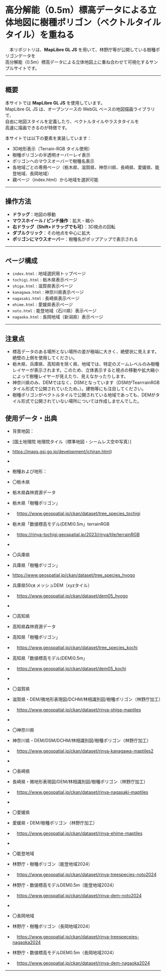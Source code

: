 # 高分解能（0.5m）標高データによる立体地図に樹種ポリゴン（ベクトルタイルタイル）を重ねる

　本リポジトリは、**MapLibre GL JS** を用いて、林野庁等が公開している樹種ポリゴンデータを  
 高分解能（0.5m）標高データによる立体地図上に重ね合わせて可視化するサンプルサイトです。  

---

## 概要

本サイトでは **MapLibre GL JS** を使用しています。  
MapLibre GL JS は、オープンソースの WebGL ベースの地図描画ライブラリで、  
自由に地図スタイルを定義したり、ベクトルタイルやラスタタイルを  
高速に描画できるのが特徴です。  

本サイトでは以下の要素を実装しています：  
- 3D地形表示（Terrain-RGB タイル使用）  
- 樹種ポリゴンの半透明オーバーレイ表示  
- ポリゴンへのマウスオーバーで樹種名表示  
- 各地域ごとの専用ページ（栃木県、滋賀県、神奈川県、長崎県、愛媛県、能登地域、長岡地域）  
- 親ページ（index.html）から地域を選択可能  

---

## 操作方法

- **ドラッグ**：地図の移動  
- **マウスホイール / ピンチ操作**：拡大・縮小  
- **右ドラッグ（Shift+ドラッグでも可）**：3D視点の回転  
- **ダブルクリック**：その地点を中心に拡大  
- **ポリゴンにマウスオーバー**：樹種名がポップアップで表示される  

---

## ページ構成

- `index.html` : 地域選択用トップページ  
- `tochigi.html` : 栃木県表示ページ  
- `shiga.html` : 滋賀県表示ページ  
- `kanagawa.html` : 神奈川県表示ページ  
- `nagasaki.html` : 長崎県表示ページ  
- `ehime.html` : 愛媛県表示ページ  
- `noto.html` : 能登地域（石川県）表示ページ  
- `nagaoka.html` : 長岡地域（新潟県）表示ページ  

---

## 注意点

- 標高データのある場所とない場所の差が極端に大きく、絶壁状に見えます。絶壁の上側を使用してください。
- 栃木県、兵庫県、高知県を除く県、地域では、特定のズームレベルのみ樹種レイヤーが表示されます。このため、立体表示すると視点の移動や拡大縮小によって樹種レイヤーが見えたり、見えなかったりします。
- 神奈川県のみ、DEMではなく、DSMとなっています（DSMがTearrrainRGBタイル形式で公開されていたため。）。建物等にも注目してください。
- 樹種ポリゴンがベクトルタイルで公開されている地域であっても、DEMがタイル形式で公開されていない場所については作成しませんでした。

## 使用データ・出典

- 背景地図：  
- [国土地理院 地理院タイル（標準地図・シームレス空中写真）]
- https://maps.gsi.go.jp/development/ichiran.html)  
- 


- 樹種および地形：  
- 〇栃木県
- 栃木県森林資源データ
- 栃木県「樹種ポリゴン」
- 　https://www.geospatial.jp/ckan/dataset/tree_species_tochigi
- 栃木県「数値標高モデル(DEM)0.5m」terrainRGB
- 　https://rinya-tochigi.geospatial.jp/2023/rinya/tile/terrainRGB
- 
- 〇兵庫県
- 兵庫県「樹種ポリゴン」
-  https://www.geospatial.jp/ckan/dataset/tree_species_hyogo
- 兵庫県50㎝ メッシュDEM（xyzタイル）
- 　https://www.geospatial.jp/ckan/dataset/dem05_hyogo
- 
- 〇高知県
- 高知県森林資源データ
- 高知県「樹種ポリゴン」
- 　https://www.geospatial.jp/ckan/dataset/tree_species_kochi
- 高知県「数値標高モデル(DEM)0.5m」
- 　https://www.geospatial.jp/ckan/dataset/dem05_kochi
- 
- 〇滋賀県
- 滋賀県・DEM/微地形表現図/DCHM/林相識別図/樹種ポリゴン（林野庁加工）
- 　https://www.geospatial.jp/ckan/dataset/rinya-shiga-maptiles
- 
- 〇神奈川県
- 神奈川県・DEM/DSM/DCHM/林相識別図/樹種ポリゴン（林野庁加工）
- 　https://www.geospatial.jp/ckan/dataset/rinya-kanagawa-maptiles2
- 
- 〇長崎県
- 長崎県・微地形表現図/DEM/林相識別図/樹種ポリゴン（林野庁加工）
- 　https://www.geospatial.jp/ckan/dataset/rinya-nagasaki-maptiles
- 
- 〇愛媛県
- 愛媛県・DEM/樹種ポリゴン（林野庁加工）
- 　https://www.geospatial.jp/ckan/dataset/rinya-ehime-maptiles
- 
- 〇能登地域
- 林野庁・樹種ポリゴン（能登地域2024）
- 　https://www.geospatial.jp/ckan/dataset/rinya-treespecies-noto2024
- 林野庁・数値標高モデルDEM0.5m（能登地域2024）
- 　https://www.geospatial.jp/ckan/dataset/rinya-dem-noto2024
- 
- 〇長岡地域
- 林野庁・樹種ポリゴン（長岡地域2024）
- 　https://www.geospatial.jp/ckan/dataset/rinya-treespeceies-nagaoka2024
- 林野庁・数値標高モデルDEM0.5m（長岡地域2024）
- 　https://www.geospatial.jp/ckan/dataset/rinya-dem-nagaoka2024

---
